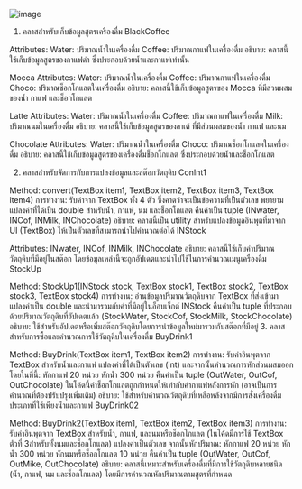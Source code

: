 ![image](https://github.com/user-attachments/assets/fa1b0be2-907f-4c65-bc7a-5c7a1cf2fdb5)


1. คลาสสำหรับเก็บข้อมูลสูตรเครื่องดื่ม
BlackCoffee

Attributes:
Water: ปริมาณน้ำในเครื่องดื่ม
Coffee: ปริมาณกาแฟในเครื่องดื่ม
อธิบาย: คลาสนี้ใช้เก็บข้อมูลสูตรของกาแฟดำ ซึ่งประกอบด้วยน้ำและกาแฟเท่านั้น

Mocca
Attributes:
Water: ปริมาณน้ำในเครื่องดื่ม
Coffee: ปริมาณกาแฟในเครื่องดื่ม
Choco: ปริมาณช็อกโกแลตในเครื่องดื่ม
อธิบาย: คลาสนี้ใช้เก็บข้อมูลสูตรของ Mocca ที่มีส่วนผสมของน้ำ กาแฟ และช็อกโกแลต

Latte
Attributes:
Water: ปริมาณน้ำในเครื่องดื่ม
Coffee: ปริมาณกาแฟในเครื่องดื่ม
Milk: ปริมาณนมในเครื่องดื่ม
อธิบาย: คลาสนี้ใช้เก็บข้อมูลสูตรของลาเต้ ที่มีส่วนผสมของน้ำ กาแฟ และนม

Chocolate
Attributes:
Water: ปริมาณน้ำในเครื่องดื่ม
Choco: ปริมาณช็อกโกแลตในเครื่องดื่ม
อธิบาย: คลาสนี้ใช้เก็บข้อมูลสูตรของเครื่องดื่มช็อกโกแลต ซึ่งประกอบด้วยน้ำและช็อกโกแลต

2. คลาสสำหรับจัดการกับการแปลงข้อมูลและสต๊อกวัตถุดิบ
ConInt1

Method: convert(TextBox item1, TextBox item2, TextBox item3, TextBox item4)
การทำงาน:
รับค่าจาก TextBox ทั้ง 4 ตัว ซึ่งคาดว่าจะเป็นข้อความที่เป็นตัวเลข
พยายามแปลงค่าที่ได้เป็น double สำหรับน้ำ, กาแฟ, นม และช็อกโกแลต
คืนค่าเป็น tuple (INwater, INCof, INMilk, INChocolate)
อธิบาย: คลาสนี้เป็น utility สำหรับแปลงข้อมูลอินพุตที่มาจาก UI (TextBox) ให้เป็นตัวเลขที่สามารถนำไปคำนวณต่อได้
INStock

Attributes:
INwater, INCof, INMilk, INChocolate
อธิบาย: คลาสนี้ใช้เก็บค่าปริมาณวัตถุดิบที่มีอยู่ในสต๊อก โดยข้อมูลเหล่านี้จะถูกอัปเดตและนำไปใช้ในการคำนวณเมนูเครื่องดื่ม
StockUp

Method: StockUp1(INStock stock, TextBox stock1, TextBox stock2, TextBox stock3, TextBox stock4)
การทำงาน:
อ่านข้อมูลปริมาณวัตถุดิบจาก TextBox ที่ส่งเข้ามา
แปลงค่าเป็น double และนำมารวมกับค่าที่มีอยู่ในอ็อบเจ็กต์ INStock
คืนค่าเป็น tuple ที่ประกอบด้วยปริมาณวัตถุดิบที่อัปเดตแล้ว (StockWater, StockCof, StockMilk, StockChocolate)
อธิบาย: ใช้สำหรับอัปเดตหรือเพิ่มสต๊อกวัตถุดิบโดยการนำข้อมูลใหม่มารวมกับสต๊อกที่มีอยู่
3. คลาสสำหรับการซื้อและคำนวณการใช้วัตถุดิบในเครื่องดื่ม
BuyDrink1

Method: BuyDrink(TextBox item1, TextBox item2)
การทำงาน:
รับค่าอินพุตจาก TextBox สำหรับน้ำและกาแฟ
แปลงค่าที่ได้เป็นตัวเลข (int) และจากนั้นคำนวณการหักส่วนผสมออก โดยในที่นี้:
หักกาแฟ 20 หน่วย
หักน้ำ 300 หน่วย
คืนค่าเป็น tuple (OutWater, OutCof, OutChocolate)
ในโค้ดนี้ค่าช็อกโกแลตถูกกำหนดให้เท่ากับค่ากาแฟหลังการหัก (อาจเป็นการคำนวณที่ต้องปรับปรุงเพิ่มเติม)
อธิบาย: ใช้สำหรับคำนวณวัตถุดิบที่เหลือหลังจากมีการสั่งเครื่องดื่มประเภทที่ใช้เพียงน้ำและกาแฟ
BuyDrink02

Method: BuyDrink2(TextBox item1, TextBox item2, TextBox item3)
การทำงาน:
รับค่าอินพุตจาก TextBox สำหรับน้ำ, กาแฟ, และนมหรือช็อกโกแลต (ในโค้ดมีการใช้ TextBox ตัวที่ 3สำหรับทั้งนมและช็อกโกแลต)
แปลงค่าเป็นตัวเลข จากนั้นหักปริมาณ:
หักกาแฟ 20 หน่วย
หักน้ำ 300 หน่วย
หักนมหรือช็อกโกแลต 10 หน่วย
คืนค่าเป็น tuple (OutWater, OutCof, OutMike, OutChocolate)
อธิบาย: คลาสนี้เหมาะสำหรับเครื่องดื่มที่มีการใช้วัตถุดิบหลายชนิด (น้ำ, กาแฟ, นม และช็อกโกแลต) โดยมีการคำนวณหักปริมาณตามสูตรที่กำหนด
